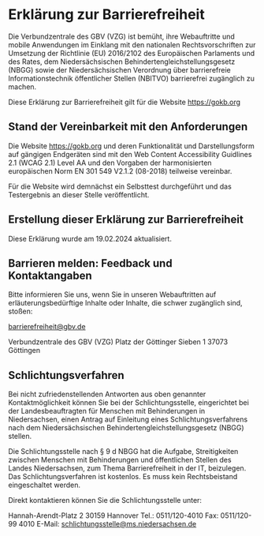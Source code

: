 # Erklärung zur Barrierefreiheit

Die Verbundzentrale des GBV (VZG) ist bemüht, ihre Webauftritte und mobile Anwendungen im Einklang mit den nationalen Rechtsvorschriften zur Umsetzung der Richtlinie (EU) 2016/2102 des Europäischen Parlaments und des Rates, dem Niedersächsischen Behindertengleichstellungsgesetz (NBGG) sowie der Niedersächsischen Verordnung über barrierefreie Informationstechnik öffentlicher Stellen (NBITVO) barrierefrei zugänglich zu machen.

Diese Erklärung zur Barrierefreiheit gilt für die Website https://gokb.org

## Stand der Vereinbarkeit mit den Anforderungen

Die Website https://gokb.org und deren Funktionalität und Darstellungsform auf gängigen Endgeräten sind mit den Web Content Accessibility Guidlines 2.1 (WCAG 2.1) Level AA und den Vorgaben der harmonisierten europäischen Norm EN 301 549 V2.1.2 (08-2018) teilweise vereinbar.

Für die Website wird demnächst ein Selbsttest durchgeführt und das Testergebnis an dieser Stelle veröffentlicht.

## Erstellung dieser Erklärung zur Barrierefreiheit

Diese Erklärung wurde am 19.02.2024 aktualisiert.

## Barrieren melden: Feedback und Kontaktangaben

Bitte informieren Sie uns, wenn Sie in unseren Webauftritten auf erläuterungsbedürftige Inhalte oder Inhalte, die schwer zugänglich sind, stoßen:

barrierefreiheit@gbv.de

Verbundzentrale des GBV (VZG)
Platz der Göttinger Sieben 1
37073 Göttingen

## Schlichtungsverfahren

Bei nicht zufriedenstellenden Antworten aus oben genannter Kontaktmöglichkeit können
Sie bei der Schlichtungsstelle, eingerichtet bei der Landesbeauftragten für Menschen mit
Behinderungen in Niedersachsen, einen Antrag auf Einleitung eines
Schlichtungsverfahrens nach dem Niedersächsischen Behindertengleichstellungsgesetz
(NBGG) stellen.


Die Schlichtungsstelle nach § 9 d NBGG hat die Aufgabe, Streitigkeiten zwischen
Menschen mit Behinderungen und öffentlichen Stellen des Landes Niedersachsen, zum
Thema Barrierefreiheit in der IT, beizulegen. Das Schlichtungsverfahren ist kostenlos. Es
muss kein Rechtsbeistand eingeschaltet werden.


Direkt kontaktieren können Sie die Schlichtungsstelle unter:

Hannah-Arendt-Platz 2
30159 Hannover
Tel.: 0511/120-4010
Fax: 0511/120-99 4010
E-Mail: schlichtungsstelle@ms.niedersachsen.de
